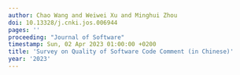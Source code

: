 ```yaml
---
author: Chao Wang and Weiwei Xu and Minghui Zhou
doi: 10.13328/j.cnki.jos.006944
pages: ''
proceeding: "Journal of Software"
timestamp: Sun, 02 Apr 2023 01:00:00 +0200
title: 'Survey on Quality of Software Code Comment (in Chinese)'
year: '2023'
---
```

